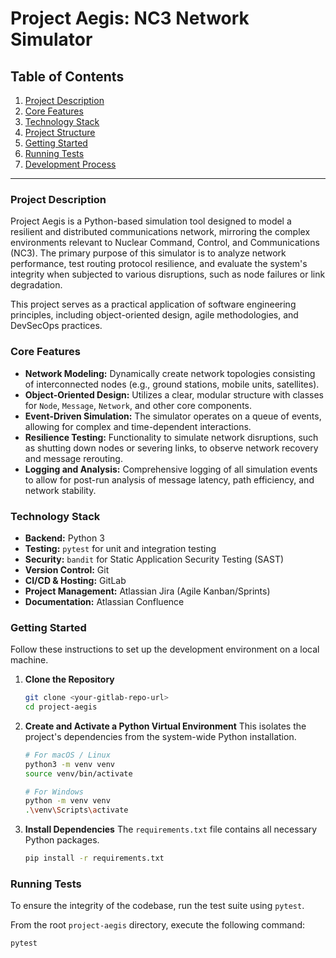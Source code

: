 # Project Aegis: NC3 Network Simulator

## Table of Contents
1.  [Project Description](#project-description)
2.  [Core Features](#core-features)
3.  [Technology Stack](#technology-stack)
4.  [Project Structure](#project-structure)
5.  [Getting Started](#getting-started)
6.  [Running Tests](#running-tests)
7.  [Development Process](#development-process)

---

### Project Description

Project Aegis is a Python-based simulation tool designed to model a resilient and distributed communications network, mirroring the complex environments relevant to Nuclear Command, Control, and Communications (NC3). The primary purpose of this simulator is to analyze network performance, test routing protocol resilience, and evaluate the system's integrity when subjected to various disruptions, such as node failures or link degradation.

This project serves as a practical application of software engineering principles, including object-oriented design, agile methodologies, and DevSecOps practices.

### Core Features

* **Network Modeling:** Dynamically create network topologies consisting of interconnected nodes (e.g., ground stations, mobile units, satellites).
* **Object-Oriented Design:** Utilizes a clear, modular structure with classes for `Node`, `Message`, `Network`, and other core components.
* **Event-Driven Simulation:** The simulator operates on a queue of events, allowing for complex and time-dependent interactions.
* **Resilience Testing:** Functionality to simulate network disruptions, such as shutting down nodes or severing links, to observe network recovery and message rerouting.
* **Logging and Analysis:** Comprehensive logging of all simulation events to allow for post-run analysis of message latency, path efficiency, and network stability.

### Technology Stack

* **Backend:** Python 3
* **Testing:** `pytest` for unit and integration testing
* **Security:** `bandit` for Static Application Security Testing (SAST)
* **Version Control:** Git
* **CI/CD & Hosting:** GitLab
* **Project Management:** Atlassian Jira (Agile Kanban/Sprints)
* **Documentation:** Atlassian Confluence

### Getting Started

Follow these instructions to set up the development environment on a local machine.

1.  **Clone the Repository**
    ```bash
    git clone <your-gitlab-repo-url>
    cd project-aegis
    ```

2.  **Create and Activate a Python Virtual Environment**
    This isolates the project's dependencies from the system-wide Python installation.
    ```bash
    # For macOS / Linux
    python3 -m venv venv
    source venv/bin/activate

    # For Windows
    python -m venv venv
    .\venv\Scripts\activate
    ```

3.  **Install Dependencies**
    The `requirements.txt` file contains all necessary Python packages.
    ```bash
    pip install -r requirements.txt
    ```

### Running Tests

To ensure the integrity of the codebase, run the test suite using `pytest`.

From the root `project-aegis` directory, execute the following command:
```bash
pytest
